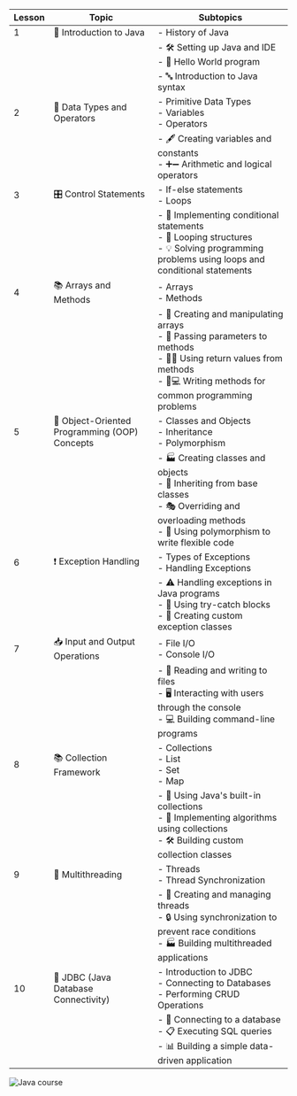 | Lesson | Topic                                       | Subtopics                                                                                  |
|--------|---------------------------------------------|--------------------------------------------------------------------------------------------|
| 1      | 🌟 Introduction to Java                      | - History of Java<br>                                       |
|        |                                             | - 🛠️ Setting up Java and IDE<br>- 👋 Hello World program                                   |
|        |                                             | - 🔤 Introduction to Java syntax                                                           |
| 2      | 🧮 Data Types and Operators                  | - Primitive Data Types<br>- Variables<br>- Operators                                       |
|        |                                             | - 🖋️ Creating variables and constants<br>- ➕➖ Arithmetic and logical operators |
| 3      | 🎛️ Control Statements                        | - If-else statements<br>- Loops                                                            |
|        |                                             | - 🧪 Implementing conditional statements<br>- 🔁 Looping structures<br>- 💡 Solving programming problems using loops and conditional statements |
| 4      | 📚 Arrays and Methods                         | - Arrays<br>- Methods                                                                      |
|        |                                             | - 📝 Creating and manipulating arrays<br>- 🎁 Passing parameters to methods<br>- 🎁🔙 Using return values from methods<br>- 📝💻 Writing methods for common programming problems |
| 5      | 🌟 Object-Oriented Programming (OOP) Concepts | - Classes and Objects<br>- Inheritance<br>- Polymorphism                                   |
|        |                                             | - 🏭 Creating classes and objects<br>- 🧬 Inheriting from base classes<br>- 🎭 Overriding and overloading methods<br>- 💪 Using polymorphism to write flexible code |
| 6      | ❗ Exception Handling                         | - Types of Exceptions<br>- Handling Exceptions                                            |
|        |                                             | - ⚠️ Handling exceptions in Java programs<br>- 🤲 Using try-catch blocks<br>- 🤖 Creating custom exception classes |
| 7      | 📥 Input and Output Operations                | - File I/O<br>- Console I/O                                                                |
|        |                                             | - 📖 Reading and writing to files<br>- 🖥️ Interacting with users through the console<br>- 💻 Building command-line programs |
| 8      | 📚 Collection Framework                       | - Collections<br>- List<br>- Set<br>- Map                                                  |
|        |                                             | - 🧰 Using Java's built-in collections<br>- 🧮 Implementing algorithms using collections<br>- 🛠️ Building custom collection classes |
| 9      | 🔗 Multithreading                            | - Threads<br>- Thread Synchronization                                                     |
|        |                                             | - 🧵 Creating and managing threads<br>- 🔒 Using synchronization to prevent race conditions<br>- 🏭 Building multithreaded applications |
| 10     | 💾 JDBC (Java Database Connectivity)         | - Introduction to JDBC<br>- Connecting to Databases<br>- Performing CRUD Operations        |
|        |                                             | - 🤝 Connecting to a database<br>- 📋 Executing SQL queries<br>- 📊 Building a simple data-driven application |





![Java course](https://kroki.io/graphviz/svg/eNqNlF1vmzAUhu_zK6xct1JovhUxqU33Va3KpPUuVJODT8HDOUbHZhmb-t9nQl1CqoZcgeWX85yP9yBkQjxP2Wf2r8cYccyEpPDhZuFOqAWwtUl5DiFBbDkmCi6YsaWC8EkqBeKCVc9YK03hLpXWXT9ptMi3EF6T5Ko-G_kXwmD0uOi5sKbY1MxYFcYC_Rzs2YwpvgEV9u_4b86WuiAD_UVzoXQc2vr8DYzRGKxfPggi_IqWtChiKzUyq1kVo_9-qkomqd2o4iXdg_wfDwlXnnAV4S23nD2UORjGUbBVDsStJtNFSQgAT2OGHjOMcKmrShT7YbmFLbjWdQHKqjW7Q8JG8ThrEUaeMIrwmoiXdRH3YFMtOgmGq63G04SxJ4wjXG1-Obdcrki6_EGw76TdwLdbiUkXKpeYnQZNPGgS4cc_MeT7kX9x5agz4hvgZwxk6hnTyll5YeuRF7Z6rSfvoN19y8pjj72tZ-ZZs2r4Lk7t4U-uYbDTlHVBYk1-y95DzD1iHuF9oay0KQEXZ7TL9ao8HTsYvG7hIMK725tlZ0ytBKDb1nOMG7DLD34Z2bpWEYj2ljaaode4pmBytGWNbORldQrtVWlkYy_bW6Zt90Y18apq1m2rNqKpF-UF5erIbY1s5mWvP6i2VxrlvKV8m-C8kQaDlvag5ufec-8_W7wTyA==)





